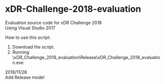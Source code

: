 # xDR-Challenge-2018-evaluation
Evaluation source code for xDR Challenge 2018  
Using Visual Studio 2017  
  
How to use this script:
1. Download the script.  
2. Running \xDR_Challenge_2018_evaluation\Release\xDR_Challenge_2018_evaluation.exe  

2018/11/28  
Add Release mode!
